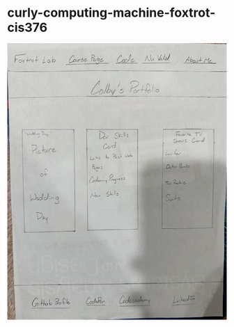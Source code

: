# curly-computing-machine-foxtrot-cis376
![wireframefoxtrot](https://github.com/cnorwood10/curly-computing-machine-foxtrot-cis376/blob/main/IMG_4297.jpeg?raw=true)
